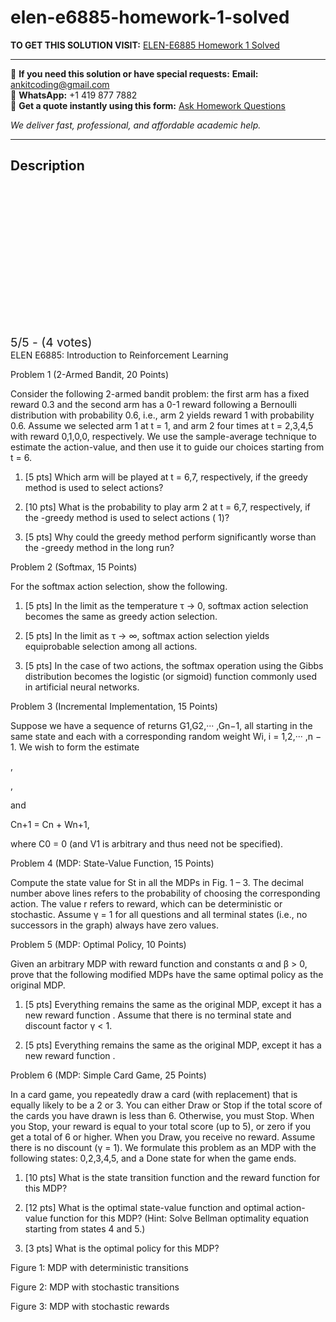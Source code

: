 # elen-e6885-homework-1-solved
**TO GET THIS SOLUTION VISIT:** [ELEN-E6885 Homework 1 Solved](https://www.ankitcodinghub.com/product/elen-e6885-homework-1-solved/)


---

📩 **If you need this solution or have special requests:** **Email:** ankitcoding@gmail.com  
📱 **WhatsApp:** +1 419 877 7882  
📄 **Get a quote instantly using this form:** [Ask Homework Questions](https://www.ankitcodinghub.com/services/ask-homework-questions/)

*We deliver fast, professional, and affordable academic help.*

---

<h2>Description</h2>



<div class="kk-star-ratings kksr-auto kksr-align-center kksr-valign-top" data-payload="{&quot;align&quot;:&quot;center&quot;,&quot;id&quot;:&quot;119797&quot;,&quot;slug&quot;:&quot;default&quot;,&quot;valign&quot;:&quot;top&quot;,&quot;ignore&quot;:&quot;&quot;,&quot;reference&quot;:&quot;auto&quot;,&quot;class&quot;:&quot;&quot;,&quot;count&quot;:&quot;4&quot;,&quot;legendonly&quot;:&quot;&quot;,&quot;readonly&quot;:&quot;&quot;,&quot;score&quot;:&quot;5&quot;,&quot;starsonly&quot;:&quot;&quot;,&quot;best&quot;:&quot;5&quot;,&quot;gap&quot;:&quot;4&quot;,&quot;greet&quot;:&quot;Rate this product&quot;,&quot;legend&quot;:&quot;5\/5 - (4 votes)&quot;,&quot;size&quot;:&quot;24&quot;,&quot;title&quot;:&quot;ELEN-E6885  Homework 1 Solved&quot;,&quot;width&quot;:&quot;138&quot;,&quot;_legend&quot;:&quot;{score}\/{best} - ({count} {votes})&quot;,&quot;font_factor&quot;:&quot;1.25&quot;}">

<div class="kksr-stars">

<div class="kksr-stars-inactive">
            <div class="kksr-star" data-star="1" style="padding-right: 4px">


<div class="kksr-icon" style="width: 24px; height: 24px;"></div>
        </div>
            <div class="kksr-star" data-star="2" style="padding-right: 4px">


<div class="kksr-icon" style="width: 24px; height: 24px;"></div>
        </div>
            <div class="kksr-star" data-star="3" style="padding-right: 4px">


<div class="kksr-icon" style="width: 24px; height: 24px;"></div>
        </div>
            <div class="kksr-star" data-star="4" style="padding-right: 4px">


<div class="kksr-icon" style="width: 24px; height: 24px;"></div>
        </div>
            <div class="kksr-star" data-star="5" style="padding-right: 4px">


<div class="kksr-icon" style="width: 24px; height: 24px;"></div>
        </div>
    </div>

<div class="kksr-stars-active" style="width: 138px;">
            <div class="kksr-star" style="padding-right: 4px">


<div class="kksr-icon" style="width: 24px; height: 24px;"></div>
        </div>
            <div class="kksr-star" style="padding-right: 4px">


<div class="kksr-icon" style="width: 24px; height: 24px;"></div>
        </div>
            <div class="kksr-star" style="padding-right: 4px">


<div class="kksr-icon" style="width: 24px; height: 24px;"></div>
        </div>
            <div class="kksr-star" style="padding-right: 4px">


<div class="kksr-icon" style="width: 24px; height: 24px;"></div>
        </div>
            <div class="kksr-star" style="padding-right: 4px">


<div class="kksr-icon" style="width: 24px; height: 24px;"></div>
        </div>
    </div>
</div>


<div class="kksr-legend" style="font-size: 19.2px;">
            5/5 - (4 votes)    </div>
    </div>
ELEN E6885: Introduction to Reinforcement Learning

Problem 1 (2-Armed Bandit, 20 Points)

Consider the following 2-armed bandit problem: the first arm has a fixed reward 0.3 and the second arm has a 0-1 reward following a Bernoulli distribution with probability 0.6, i.e., arm 2 yields reward 1 with probability 0.6. Assume we selected arm 1 at t = 1, and arm 2 four times at t = 2,3,4,5 with reward 0,1,0,0, respectively. We use the sample-average technique to estimate the action-value, and then use it to guide our choices starting from t = 6.

1. [5 pts] Which arm will be played at t = 6,7, respectively, if the greedy method is used to select actions?

2. [10 pts] What is the probability to play arm 2 at t = 6,7, respectively, if the -greedy method is used to select actions ( 1)?

3. [5 pts] Why could the greedy method perform significantly worse than the -greedy method in the long run?

Problem 2 (Softmax, 15 Points)

For the softmax action selection, show the following.

1. [5 pts] In the limit as the temperature τ → 0, softmax action selection becomes the same as greedy action selection.

2. [5 pts] In the limit as τ → ∞, softmax action selection yields equiprobable selection among all actions.

3. [5 pts] In the case of two actions, the softmax operation using the Gibbs distribution becomes the logistic (or sigmoid) function commonly used in artificial neural networks.

Problem 3 (Incremental Implementation, 15 Points)

Suppose we have a sequence of returns G1,G2,··· ,Gn−1, all starting in the same state and each with a corresponding random weight Wi, i = 1,2,··· ,n − 1. We wish to form the estimate

,

,

and

Cn+1 = Cn + Wn+1,

where C0 = 0 (and V1 is arbitrary and thus need not be specified).

Problem 4 (MDP: State-Value Function, 15 Points)

Compute the state value for St in all the MDPs in Fig. 1 – 3. The decimal number above lines refers to the probability of choosing the corresponding action. The value r refers to reward, which can be deterministic or stochastic. Assume γ = 1 for all questions and all terminal states (i.e., no successors in the graph) always have zero values.

Problem 5 (MDP: Optimal Policy, 10 Points)

Given an arbitrary MDP with reward function and constants α and β &gt; 0, prove that the following modified MDPs have the same optimal policy as the original MDP.

1. [5 pts] Everything remains the same as the original MDP, except it has a new reward function . Assume that there is no terminal state and discount factor γ &lt; 1.

2. [5 pts] Everything remains the same as the original MDP, except it has a new reward function .

Problem 6 (MDP: Simple Card Game, 25 Points)

In a card game, you repeatedly draw a card (with replacement) that is equally likely to be a 2 or 3. You can either Draw or Stop if the total score of the cards you have drawn is less than 6. Otherwise, you must Stop. When you Stop, your reward is equal to your total score (up to 5), or zero if you get a total of 6 or higher. When you Draw, you receive no reward. Assume there is no discount (γ = 1). We formulate this problem as an MDP with the following states: 0,2,3,4,5, and a Done state for when the game ends.

1. [10 pts] What is the state transition function and the reward function for this MDP?

2. [12 pts] What is the optimal state-value function and optimal action-value function for this MDP? (Hint: Solve Bellman optimality equation starting from states 4 and 5.)

3. [3 pts] What is the optimal policy for this MDP?

Figure 1: MDP with deterministic transitions

Figure 2: MDP with stochastic transitions

Figure 3: MDP with stochastic rewards
